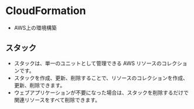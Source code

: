 # CloudFormation

* AWS上の環境構築

## スタック

* スタックは、単一のユニットとして管理できる AWS リソースのコレクションです。
* スタックを作成、更新、削除することで、リソースのコレクションを作成、更新、削除できます。
* ウェブアプリケーションが不要になった場合は、スタックを削除するだけで関連リソースをすべて削除できます。
